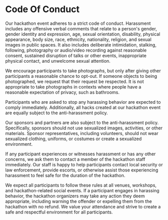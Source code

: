# Code Of Conduct

Our hackathon event adheres to a strict code of conduct. Harassment includes any offensive verbal comments that relate to a person's gender, gender identity and expression, age, sexual orientation, disability, physical appearance, body size, race, ethnicity, nationality, religion, and sexual images in public spaces. It also includes deliberate intimidation, stalking, following, photography or audio/video recording against reasonable consent, sustained disruption of talks or other events, inappropriate physical contact, and unwelcome sexual attention.

We encourage participants to take photographs, but only after giving other participants a reasonable chance to opt-out. If someone objects to being photographed, we request that their request be respected. It is not appropriate to take photographs in contexts where people have a reasonable expectation of privacy, such as bathrooms.

Participants who are asked to stop any harassing behavior are expected to comply immediately. Additionally, all hacks created at our hackathon event are equally subject to the anti-harassment policy.

Our sponsors and partners are also subject to the anti-harassment policy. Specifically, sponsors should not use sexualized images, activities, or other materials. Sponsor representatives, including volunteers, should not wear sexualized clothing, uniforms, or costumes or create a sexualized environment.

If any participant experiences or witnesses harassment or has any other concerns, we ask them to contact a member of the hackathon staff immediately. Our staff is happy to help participants contact local security or law enforcement, provide escorts, or otherwise assist those experiencing harassment to feel safe for the duration of the hackathon.

We expect all participants to follow these rules at all venues, workshops, and hackathon-related social events. If a participant engages in harassing behavior, the hackathon organizers may take any action they deem appropriate, including warning the offender or expelling them from the hackathon with no refund. We value your attendance and strive to create a safe and respectful environment for all participants.